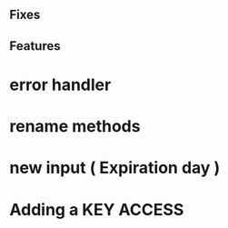 ## Fixes


## Features
# error handler
# rename methods
# new input ( Expiration day )
# Adding a KEY ACCESS
